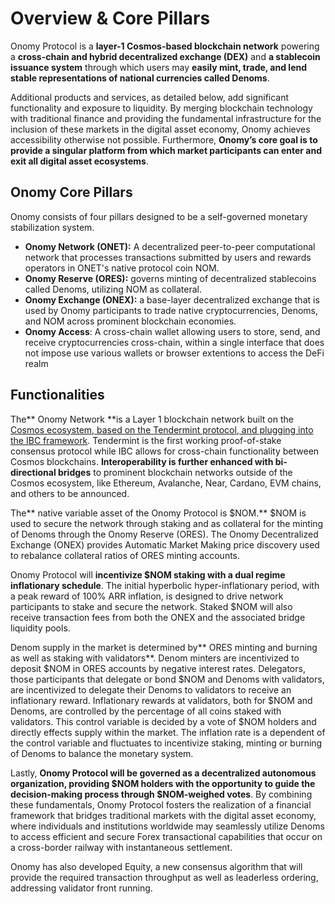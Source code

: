 # Overview & Core Pillars

Onomy Protocol is a **layer-1 Cosmos-based blockchain network** powering a **cross-chain and hybrid decentralized exchange (DEX)** and **a stablecoin issuance system** through which users may **easily mint, trade, and lend stable representations of national currencies called Denoms**.&#x20;

Additional products and services, as detailed below, add significant functionality and exposure to liquidity. By merging blockchain technology with traditional finance and providing the fundamental infrastructure for the inclusion of these markets in the digital asset economy, Onomy achieves accessibility otherwise not possible. Furthermore, **Onomy’s core goal is to provide a singular platform from which market participants can enter and exit all digital asset ecosystems**.&#x20;

## Onomy Core Pillars

Onomy consists of four pillars designed to be a self-governed monetary stabilization system.

* **Onomy Network (ONET):** A decentralized peer-to-peer computational network that processes transactions submitted by users and rewards operators in ONET's native protocol coin NOM. &#x20;
* **Onomy Reserve (ORES):** governs minting of decentralized stablecoins called Denoms, utilizing NOM as collateral.
* **Onomy Exchange (ONEX):** a base-layer decentralized exchange that is used by Onomy participants to trade native cryptocurrencies, Denoms, and NOM across prominent blockchain economies.&#x20;
* **Onomy Access**: A cross-chain wallet allowing users to store, send, and receive cryptocurrencies cross-chain, within a single interface that does not impose use various wallets or browser extentions to access the DeFi realm

## Functionalities

The** Onomy Network **is a Layer 1 blockchain network built on the [Cosmos ecosystem, based on the Tendermint protocol, and plugging into the IBC framework](https://medium.com/onomy-protocol/understanding-cosmos-the-internet-of-blockchains-fc3aa25689a0). Tendermint is the first working proof-of-stake consensus protocol while IBC allows for cross-chain functionality between Cosmos blockchains. **Interoperability is further enhanced with bi-directional bridges** to prominent blockchain networks outside of the Cosmos ecosystem, like Ethereum, Avalanche, Near, Cardano, EVM chains, and others to be announced.&#x20;

The** native variable asset of the Onomy Protocol is $NOM.** $NOM is used to secure the network through staking and as collateral for the minting of Denoms through the Onomy Reserve (ORES). The Onomy Decentralized Exchange (ONEX) provides Automatic Market Making price discovery used to rebalance collateral ratios of ORES minting accounts.&#x20;

Onomy Protocol will **incentivize $NOM staking with a dual regime inflationary schedule**. The initial hyperbolic hyper-inflationary period, with a peak reward of 100% ARR inflation, is designed to drive network participants to stake and secure the network. Staked $NOM will also receive transaction fees from both the ONEX and the associated bridge liquidity pools.&#x20;

Denom supply in the market is determined by** ORES minting and burning as well as staking with validators**. Denom minters are incentivized to deposit $NOM in ORES accounts by negative interest rates. Delegators, those participants that delegate or bond $NOM and Denoms with validators, are incentivized to delegate their Denoms to validators to receive an inflationary reward. Inflationary rewards at validators, both for $NOM and Denoms, are controlled by the percentage of all coins staked with validators. This control variable is decided by a vote of $NOM holders and directly effects supply within the market. The inflation rate is a dependent of the control variable and fluctuates to incentivize staking, minting or burning of Denoms to balance the monetary system.&#x20;

Lastly, **Onomy Protocol will be governed as a decentralized autonomous organization, providing $NOM holders with the opportunity to guide the decision-making process through $NOM-weighed votes**. By combining these fundamentals, Onomy Protocol fosters the realization of a financial framework that bridges traditional markets with the digital asset economy, where individuals and institutions worldwide may seamlessly utilize Denoms to access efficient and secure Forex transactional capabilities that occur on a cross-border railway with instantaneous settlement.

Onomy has also developed Equity, a new consensus algorithm that will provide the required transaction throughput as well as leaderless ordering, addressing validator front running.&#x20;

##
